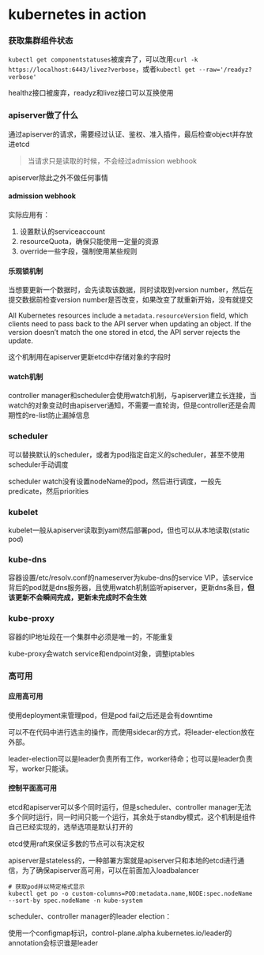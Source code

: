 # kubernetes in action

### 获取集群组件状态

`kubectl get componentstatuses`被废弃了，可以改用`curl -k https://localhost:6443/livez?verbose`，或者`kubectl get --raw='/readyz?verbose'`

healthz接口被废弃，readyz和livez接口可以互换使用

### apiserver做了什么

通过apiserver的请求，需要经过认证、鉴权、准入插件，最后检查object并存放进etcd

>当请求只是读取的时候，不会经过admission webhook

apiserver除此之外不做任何事情

#### admission webhook 

实际应用有：
1. 设置默认的serviceaccount
2. resourceQuota，确保只能使用一定量的资源
3. override一些字段，强制使用某些规则

#### 乐观锁机制

当想要更新一个数据时，会先读取该数据，同时读取到version number，然后在提交数据前检查version number是否改变，如果改变了就重新开始，没有就提交

All Kubernetes resources include a `metadata.resourceVersion` field, which clients need to pass back to the API server when updating an object. If the version doesn’t
match the one stored in etcd, the API server rejects the update.

这个机制用在apiserver更新etcd中存储对象的字段时

#### watch机制

controller manager和scheduler会使用watch机制，与apiserver建立长连接，当watch的对象变动时由apiserver通知，不需要一直轮询，但是controller还是会周期性的re-list防止漏掉信息

### scheduler

可以替换默认的scheduler，或者为pod指定自定义的scheduler，甚至不使用scheduler手动调度

scheduler watch没有设置nodeName的pod，然后进行调度，一般先predicate，然后priorities

### kubelet

kubelet一般从apiserver读取到yaml然后部署pod，但也可以从本地读取(static pod)

### kube-dns

容器设置/etc/resolv.conf的nameserver为kube-dns的service VIP，该service背后的pod就是dns服务器，且使用watch机制监听apiserver，更新dns条目，**但该更新不会瞬间完成，更新未完成时不会生效**

### kube-proxy

容器的IP地址段在一个集群中必须是唯一的，不能重复

kube-proxy会watch service和endpoint对象，调整iptables

### 高可用

#### 应用高可用

使用deployment来管理pod，但是pod fail之后还是会有downtime

可以不在代码中进行选主的操作，而使用sidecar的方式，将leader-election放在外部。

leader-election可以是leader负责所有工作，worker待命；也可以是leader负责写，worker只能读。

#### 控制平面高可用

etcd和apiserver可以多个同时运行，但是scheduler、controller manager无法多个同时运行，同一时间只能一个运行，其余处于standby模式，这个机制是组件自己已经实现的，选举选项是默认打开的

etcd使用raft来保证多数的节点可以有决定权

apiserver是stateless的，一种部署方案就是apiserver只和本地的etcd进行通信，为了确保apiserver高可用，可以在前面加入loadbalancer

```shell
# 获取pod并以特定格式显示
kubectl get po -o custom-columns=POD:metadata.name,NODE:spec.nodeName --sort-by spec.nodeName -n kube-system
```

scheduler、controller manager的leader election：

使用一个configmap标识，control-plane.alpha.kubernetes.io/leader的annotation会标识谁是leader